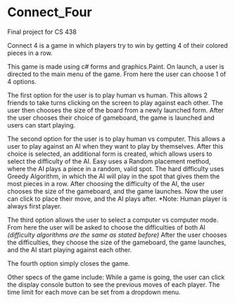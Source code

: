 # Connect_Four
Final project for CS 438

Connect 4 is a game in which players try to win by getting 4 of their colored pieces in a row. 

This game is made using c# forms and graphics.Paint.
On launch, a user is directed to the main menu of the game. From here the user can choose 1 of 4 options.

The first option for the user is to play human vs human. This allows 2 friends to take turns clicking on the 
  screen to play against each other. The user then chooses the size of the board from a newly launched form. 
  After the user chooses their choice of gameboard, the game is launched and users can start playing.

The second option for the user is to play human vs computer. This allows a user to play against an AI when they want
  to play by themselves. After this choice is selected, an additional form is created, which allows users to select
  the difficulty of the AI. Easy uses a Random placement method, where the AI plays a piece in a random, valid spot.
  The hard difficulty uses Greedy Algorithm, in which the AI will play in the spot that gives them the most pieces in a row.
  After choosing the difficulty of the AI, the user chooses the size of the gameboard, and the game launches. Now the user
  can click to place their move, and the AI plays after. *Note: Human player is always first player.
  
The third option allows the user to select a computer vs computer mode. From here the user will be asked to choose 
  the difficulties of both AI *(difficulty algorithms are the same as stated before)* After the user chooses the difficulties,
  they choose the size of the gameboard, the game launches, and the AI start playing against each other. 
  
The fourth option simply closes the game.

Other specs of the game include:
  While a game is going, the user can click the display console button to see the previous moves of each player.
  The time limit for each move can be set from a dropdown menu.

